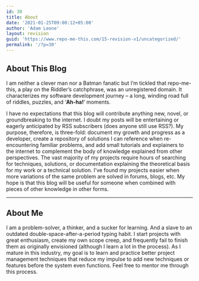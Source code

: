 ```yaml
---
id: 30
title: About
date: '2021-01-25T09:00:12+05:00'
author: 'Adam Leone'
layout: revision
guid: 'https://www.repo-me-this.com/15-revision-v1/uncategorized/'
permalink: '/?p=30'
---
```


## About This Blog

I am neither a clever man nor a Batman fanatic but I’m tickled that repo-me-this, a play on the Riddler’s catchphrase, was an unregistered domain. It characterizes my software development journey – a long, winding road full of riddles, puzzles, and ‘**Ah-ha!**‘ moments.

I have no expectations that this blog will contribute anything new, novel, or groundbreaking to the internet. I doubt my posts will be entertaining or eagerly anticipated by RSS subscribers (does anyone still use RSS?). My purpose, therefore, is three-fold: document my growth and progress as a developer, create a repository of solutions I can reference when re-encountering familiar problems, and add small tutorials and explainers to the internet to complement the body of knowledge explained from other perspectives. The vast majority of my projects require hours of searching for techniques, solutions, or documentation explaining the theoretical basis for my work or a technical solution. I’ve found my projects easier when more variations of the same problem are solved in forums, blogs, etc. My hope is that this blog will be useful for someone when combined with pieces of other knowledge in other forms.

- - - - - -

## About Me

I am a problem-solver, a thinker, and a sucker for learning. And a slave to an outdated double-space-after-a-period typing habit. I start projects with great enthusiasm, create my own scope creep, and frequently fail to finish them as originally envisioned (although I learn a lot in the process). As I mature in this industry, my goal is to learn and practice better project management techniques that reduce my impulse to add new techniques or features before the system even functions. Feel free to mentor me through this process.